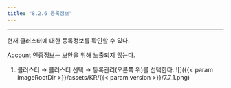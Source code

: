 ```yaml
---
title: "8.2.6 등록정보"
---
```


---
현재 클러스터에 대한 등록정보를 확인할 수 있다.

Account 인증정보는 보안을 위해 노출되지 않는다.

1. 클러스터 → 클러스터 선택 → 등록관리(오른쪽 위)를 선택한다.
![]({{< param imageRootDir >}}/assets/KR/{{< param version >}}/7.7_1.png)

